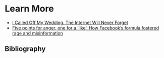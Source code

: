 # Learn More

- [I Called Off My Wedding. The Internet Will Never Forget](https://www.wired.com/story/weddings-social-media-apps-photos-memories-miscarriage-problem/)
- [Five points for anger, one for a ‘like’: How Facebook’s formula fostered rage and misinformation](https://www.washingtonpost.com/technology/2021/10/26/facebook-angry-emoji-algorithm/)


## Bibliography
```{bibliography} ch11_references.bib

```